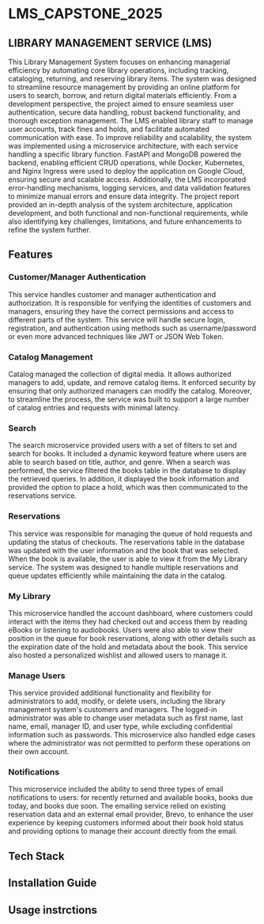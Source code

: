 # LMS_CAPSTONE_2025
## LIBRARY MANAGEMENT SERVICE (LMS)

This Library Management System focuses on enhancing managerial efficiency by automating core library operations, including tracking, cataloging, returning, and reserving library items. The system was designed to streamline resource management by providing an online platform for users to search, borrow, and return digital materials efficiently. From a development perspective, the project aimed to ensure seamless user authentication, secure data handling, robust backend functionality, and thorough exception management. The LMS enabled library staff to manage user accounts, track fines and holds, and facilitate automated communication with ease. To improve reliability and scalability, the system was implemented using a microservice architecture, with each service handling a specific library function. FastAPI and MongoDB powered the backend, enabling efficient CRUD operations, while Docker, Kubernetes, and Nginx Ingress were used to deploy the application on Google Cloud, ensuring secure and scalable access. Additionally, the LMS incorporated error-handling mechanisms, logging services, and data validation features to minimize manual errors and ensure data integrity. The project report provided an in-depth analysis of the system architecture, application development, and both functional and non-functional requirements, while also identifying key challenges, limitations, and future enhancements to refine the system further.

## Features

### Customer/Manager Authentication

This service handles customer and manager authentication and authorization. It is responsible for verifying the identities of customers and managers, ensuring they have the correct permissions and access to different parts of the system. This service will handle secure login, registration, and authentication using methods such as username/password or even more advanced techniques like JWT or JSON Web Token. 



### Catalog Management

Catalog managed the collection of digital media. It allows authorized managers to add, update, and remove catalog items. It enforced security by ensuring that only authorized managers can modify the catalog. Moreover, to streamline the process, the service was built to support a large number of catalog entries and requests with minimal latency.


### Search

The search microservice provided users with a set of filters to set and search for books. It included a dynamic keyword feature where users are able to search based on title, author, and genre. When a search was performed, the service filtered the books table in the database to display the retrieved queries. In addition, it displayed the book information and provided the option to place a hold, which was then communicated to the reservations service.


### Reservations

This service was responsible for managing the queue of hold requests and updating the status of checkouts. The reservations table in the database was updated with the user information and the book that was selected. When the book is available, the user is able to view it from the My Library service. The system was designed to handle multiple reservations and queue updates efficiently while maintaining the data in the catalog. 

### My Library

This microservice handled the account dashboard, where customers could interact with the items they had checked out and access them by reading eBooks or listening to audiobooks. Users were also able to view their position in the queue for book reservations, along with other details such as the expiration date of the hold and metadata about the book. This service also hosted a personalized wishlist and allowed users to manage it.


### Manage Users

This service provided additional functionality and flexibility for administrators to add, modify, or delete users, including the library management system's customers and managers. The logged-in administrator was able to change user metadata such as first name, last name, email, manager ID, and user type, while excluding confidential information such as passwords. This microservice also handled edge cases where the administrator was not permitted to perform these operations on their own account.


### Notifications

This microservice included the ability to send three types of email notifications to users: for recently returned and available books, books due today, and books due soon. The emailing service relied on existing reservation data and an external email provider, Brevo, to enhance the user experience by keeping customers informed about their book hold status and providing options to manage their account directly from the email.



## Tech Stack 


## Installation Guide 


## Usage instrctions 

